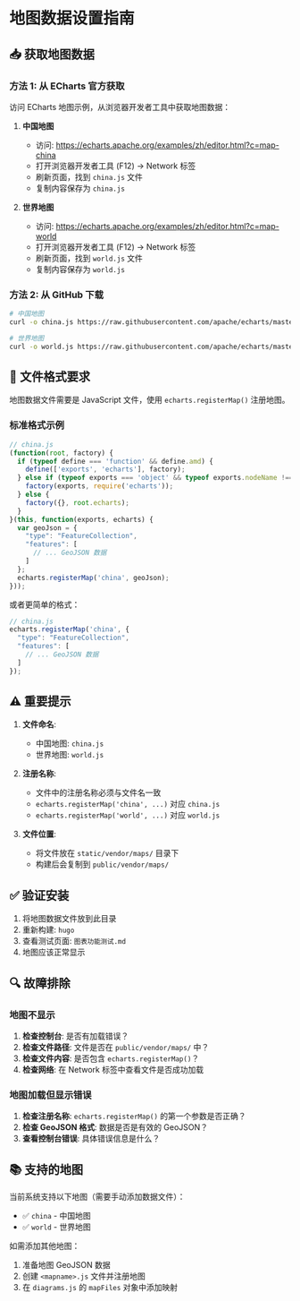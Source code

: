 # 地图数据设置指南

## 📥 获取地图数据

### 方法 1: 从 ECharts 官方获取

访问 ECharts 地图示例，从浏览器开发者工具中获取地图数据：

1. **中国地图**
   - 访问: https://echarts.apache.org/examples/zh/editor.html?c=map-china
   - 打开浏览器开发者工具 (F12) -> Network 标签
   - 刷新页面，找到 `china.js` 文件
   - 复制内容保存为 `china.js`

2. **世界地图**
   - 访问: https://echarts.apache.org/examples/zh/editor.html?c=map-world
   - 打开浏览器开发者工具 (F12) -> Network 标签
   - 刷新页面，找到 `world.js` 文件
   - 复制内容保存为 `world.js`

### 方法 2: 从 GitHub 下载

```bash
# 中国地图
curl -o china.js https://raw.githubusercontent.com/apache/echarts/master/test/data/map/json/china.json

# 世界地图
curl -o world.js https://raw.githubusercontent.com/apache/echarts/master/test/data/map/json/world.json
```

## 📝 文件格式要求

地图数据文件需要是 JavaScript 文件，使用 `echarts.registerMap()` 注册地图。

### 标准格式示例

```javascript
// china.js
(function(root, factory) {
  if (typeof define === 'function' && define.amd) {
    define(['exports', 'echarts'], factory);
  } else if (typeof exports === 'object' && typeof exports.nodeName !== 'string') {
    factory(exports, require('echarts'));
  } else {
    factory({}, root.echarts);
  }
}(this, function(exports, echarts) {
  var geoJson = {
    "type": "FeatureCollection",
    "features": [
      // ... GeoJSON 数据
    ]
  };
  echarts.registerMap('china', geoJson);
}));
```

或者更简单的格式：

```javascript
// china.js
echarts.registerMap('china', {
  "type": "FeatureCollection",
  "features": [
    // ... GeoJSON 数据
  ]
});
```

## ⚠️ 重要提示

1. **文件命名**: 
   - 中国地图: `china.js`
   - 世界地图: `world.js`

2. **注册名称**: 
   - 文件中的注册名称必须与文件名一致
   - `echarts.registerMap('china', ...)` 对应 `china.js`
   - `echarts.registerMap('world', ...)` 对应 `world.js`

3. **文件位置**: 
   - 将文件放在 `static/vendor/maps/` 目录下
   - 构建后会复制到 `public/vendor/maps/`

## ✅ 验证安装

1. 将地图数据文件放到此目录
2. 重新构建: `hugo`
3. 查看测试页面: `图表功能测试.md`
4. 地图应该正常显示

## 🔍 故障排除

### 地图不显示

1. **检查控制台**: 是否有加载错误？
2. **检查文件路径**: 文件是否在 `public/vendor/maps/` 中？
3. **检查文件内容**: 是否包含 `echarts.registerMap()`？
4. **检查网络**: 在 Network 标签中查看文件是否成功加载

### 地图加载但显示错误

1. **检查注册名称**: `echarts.registerMap()` 的第一个参数是否正确？
2. **检查 GeoJSON 格式**: 数据是否是有效的 GeoJSON？
3. **查看控制台错误**: 具体错误信息是什么？

## 📚 支持的地图

当前系统支持以下地图（需要手动添加数据文件）：

- ✅ `china` - 中国地图
- ✅ `world` - 世界地图

如需添加其他地图：

1. 准备地图 GeoJSON 数据
2. 创建 `<mapname>.js` 文件并注册地图
3. 在 `diagrams.js` 的 `mapFiles` 对象中添加映射

